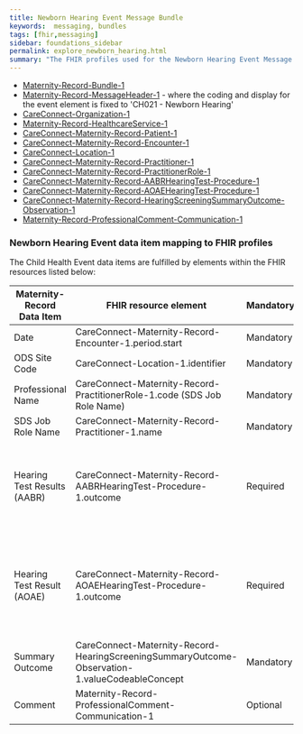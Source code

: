 ```yaml
---
title: Newborn Hearing Event Message Bundle
keywords:  messaging, bundles
tags: [fhir,messaging]
sidebar: foundations_sidebar
permalink: explore_newborn_hearing.html
summary: "The FHIR profiles used for the Newborn Hearing Event Message Bundle"
---
```


- [Maternity-Record-Bundle-1](https://fhir.nhs.uk/STU3/StructureDefinition/Maternity-Record-Bundle-1)
- [Maternity-Record-MessageHeader-1](https://fhir.nhs.uk/STU3/StructureDefinition/Maternity-Record-MessageHeader-1) - where the coding and display for the event element is fixed to 'CH021 - Newborn Hearing'
- [CareConnect-Organization-1](https://fhir.hl7.org.uk/STU3/StructureDefinition/CareConnect-Organization-1)
- [Maternity-Record-HealthcareService-1](https://fhir.nhs.uk/STU3/StructureDefinition/Maternity-Record-HealthcareService-1)
- [CareConnect-Maternity-Record-Patient-1](https://fhir.nhs.uk/STU3/StructureDefinition/CareConnect-Maternity-Record-Patient-1)
- [CareConnect-Maternity-Record-Encounter-1](https://fhir.nhs.uk/STU3/StructureDefinition/CareConnect-Maternity-Record-Encounter-1)
- [CareConnect-Location-1](https://fhir.hl7.org.uk/STU3/StructureDefinition/CareConnect-Location-1)
- [CareConnect-Maternity-Record-Practitioner-1](https://fhir.nhs.uk/STU3/StructureDefinition/CareConnect-Maternity-Record-Practitioner-1)
- [CareConnect-Maternity-Record-PractitionerRole-1](https://fhir.nhs.uk/STU3/StructureDefinition/CareConnect-Maternity-Record-PractitionerRole-1) 
- [CareConnect-Maternity-Record-AABRHearingTest-Procedure-1](https://fhir.nhs.uk/STU3/StructureDefinition/CareConnect-Maternity-Record-AABRHearingTest-Procedure-1)
- [CareConnect-Maternity-Record-AOAEHearingTest-Procedure-1](https://fhir.nhs.uk/STU3/StructureDefinition/CareConnect-Maternity-Record-AOAEHearingTest-Procedure-1)
- [CareConnect-Maternity-Record-HearingScreeningSummaryOutcome-Observation-1](https://fhir.nhs.uk/STU3/StructureDefinition/CareConnect-Maternity-Record-HearingScreeningSummaryOutcome-Observation-1)
- [Maternity-Record-ProfessionalComment-Communication-1](https://fhir.nhs.uk/STU3/StructureDefinition/Maternity-Record-ProfessionalComment-Communication-1) 

### Newborn Hearing Event data item mapping to FHIR profiles ###

The Child Health Event data items are fulfilled by elements within the FHIR resources listed below:
                                                                     
| Maternity-Record Data Item       | FHIR resource element                                       | Mandatory/Required/Optional | Note                                                                  |
|---------------------|-------------------------------------------------------------|-----------------------------|-----------------------------------------------------------------------|
| Date                | CareConnect-Maternity-Record-Encounter-1.period.start                    | Mandatory                   |                                                                       |
| ODS Site Code       | CareConnect-Location-1.identifier                       | Mandatory                   |                                                                       |
| Professional Name   | CareConnect-Maternity-Record-PractitionerRole-1.code (SDS Job Role Name) | Mandatory                   |                                                                       |
| SDS Job Role Name   | CareConnect-Maternity-Record-Practitioner-1.name                         | Mandatory                   |                                                                       |
| Hearing Test Results (AABR) | CareConnect-Maternity-Record-AABRHearingTest-Procedure-1.outcome           | Required         | two occurrences of this resource are required, one for each ear |
| Hearing Test Result (AOAE) | CareConnect-Maternity-Record-AOAEHearingTest-Procedure-1.outcome             | Required          | up to four occurrences of this resource are required, with two for each test performed |
| Summary Outcome     | CareConnect-Maternity-Record-HearingScreeningSummaryOutcome-Observation-1.valueCodeableConcept        | Mandatory                   |                                                                       |
| Comment        		| Maternity-Record-ProfessionalComment-Communication-1   					| Optional                    |  																					  |